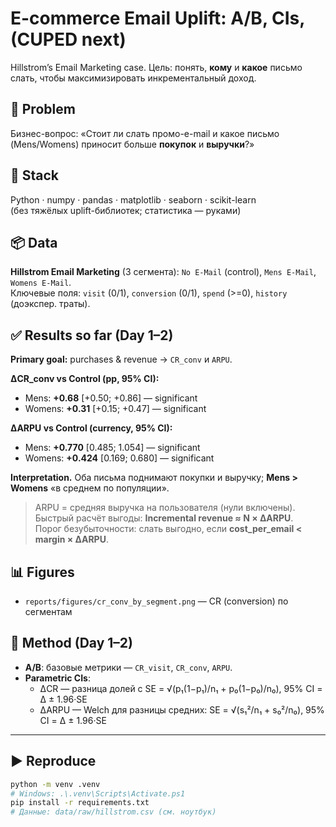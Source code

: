 # E-commerce Email Uplift: A/B, CIs, (CUPED next)

Hillstrom’s Email Marketing case. Цель: понять, **кому** и **какое** письмо слать, чтобы максимизировать инкрементальный доход.

## 🔎 Problem
Бизнес-вопрос: «Стоит ли слать промо-e-mail и какое письмо (Mens/Womens) приносит больше **покупок** и **выручки**?»

## 🧰 Stack
Python · numpy · pandas · matplotlib · seaborn · scikit-learn  
(без тяжёлых uplift-библиотек; статистика — руками)

## 📦 Data
**Hillstrom Email Marketing** (3 сегмента): `No E-Mail` (control), `Mens E-Mail`, `Womens E-Mail`.  
Ключевые поля: `visit` (0/1), `conversion` (0/1), `spend` (>=0), `history` (доэкспер. траты).

## ✅ Results so far (Day 1–2)
**Primary goal:** purchases & revenue → `CR_conv` и `ARPU`.

**ΔCR_conv vs Control (pp, 95% CI):**
- Mens: **+0.68**  \[+0.50; +0.86] — significant  
- Womens: **+0.31** \[+0.15; +0.47] — significant

**ΔARPU vs Control (currency, 95% CI):**
- Mens: **+0.770** \[0.485; 1.054] — significant  
- Womens: **+0.424** \[0.169; 0.680] — significant

**Interpretation.** Оба письма поднимают покупки и выручку; **Mens > Womens** «в среднем по популяции».

> ARPU = средняя выручка на пользователя (нули включены).  
> Быстрый расчёт выгоды: **Incremental revenue ≈ N × ΔARPU**.  
> Порог безубыточности: слать выгодно, если **cost_per_email < margin × ΔARPU**.

## 📊 Figures
- `reports/figures/cr_conv_by_segment.png` — CR (conversion) по сегментам  


## 🧪 Method (Day 1–2)
- **A/B**: базовые метрики — `CR_visit`, `CR_conv`, `ARPU`.  
- **Parametric CIs**:  
  - ΔCR — разница долей с SE = √(p₁(1−p₁)/n₁ + p₀(1−p₀)/n₀), 95% CI = Δ ± 1.96·SE  
  - ΔARPU — Welch для разницы средних: SE = √(s₁²/n₁ + s₀²/n₀), 95% CI = Δ ± 1.96·SE

---------------------------------------------------------------------


## ▶️ Reproduce
```bash
python -m venv .venv
# Windows: .\.venv\Scripts\Activate.ps1
pip install -r requirements.txt
# Данные: data/raw/hillstrom.csv (см. ноутбук)
